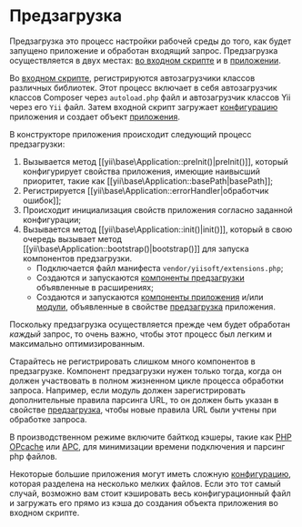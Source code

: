 Предзагрузка
============

Предзагрузка это процесс настройки рабочей среды до того, как будет запущено приложение и обработан входящий запрос. 
Предзагрузка осуществляется в двух местах: [во входном скрипте](structure-entry-scripts.md) и в [приложении](structure-applications.md).

Во [входном скрипте](structure-entry-scripts.md), регистрируются автозагрузчики классов различных библиотек. Этот процесс
включает в себя автозагрузчик классов Composer через `autoload.php` файл и автозагрузчик классов Yii через его `Yii` файл. 
Затем входной скрипт загружает [конфигурацию](concept-configurations.md) приложения и создает объект [приложения](structure-applications.md).

В конструкторе приложения происходит следующий процесс предзагрузки:

1. Вызывается метод [[yii\base\Application::preInit()|preInit()]], который конфигурирует свойства приложения, имеющие
   наивысший приоритет, такие как [[yii\base\Application::basePath|basePath]];
2. Регистрируется [[yii\base\Application::errorHandler|обработчик ошибок]];
3. Происходит инициализация свойств приложения согласно заданной конфигурации;
4. Вызывается метод [[yii\base\Application::init()|init()]], который в свою очередь вызывает метод [[yii\base\Application::bootstrap()|bootstrap()]] для
   запуска компонентов предзагрузки.
   - Подключается файл манифеста `vendor/yiisoft/extensions.php`;
   - Создаются и запускаются [компоненты предзагрузки](structure-extensions.md#bootstrapping-classes) объявленные в расширениях;
   - Создаются и запускаются [компоненты приложения](structure-application-components.md) и/или [модули](structure-modules.md), объявленные
     в свойстве [предзагрузка](structure-applications.md#bootstrap) приложения.

Поскольку предзагрузка осуществляется прежде чем будет обработан *каждый* запрос, то очень важно, чтобы этот процесс был легким и максимально оптимизированным.

Старайтесь не регистрировать слишком много компонентов в предзагрузке. Компонент предзагрузки нужен только тогда, когда он должен
участвовать в полном жизненном цикле процесса обработки запроса. Например, если модуль должен зарегистрировать дополнительные правила парсинга URL, 
то он должен быть указан в свойстве [предзагрузка](structure-applications.md#bootstrap), чтобы новые правила URL были учтены при обработке запроса.

В производственном режиме включите байткод кэшеры, такие как [PHP OPcache] или [APC], для минимизации времени 
подключения и парсинг php файлов.

[PHP OPcache]: https://www.php.net/manual/ru/intro.opcache.php
[APC]: https://www.php.net/manual/ru/book.apcu.php

Некоторые большие приложения могут иметь сложную [конфигурацию](concept-configurations.md), которая разделена на несколько мелких файлов.
Если это тот самый случай, возможно вам стоит кэшировать весь конфигурационный файл и загружать его прямо из кэша до создания объекта 
приложения во входном скрипте.
